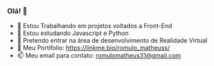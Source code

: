 ### Olá! 👋

- 🔭 Estou Trabalhando em projetos voltados a Front-End
- 🌱 Estou estudando Javascript e Python
- 💼 Pretendo entrar na área de desenvolvimento de Realidade Virtual
- 💬 Meu Portifolio: https://linkme.bio/romulo_matheuss/
- 📫 Meu email para contato: romulomatheus31@gmail.com
